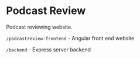 # Podcast Review

Podcast reviewing website.

`/podcastreview-frontend` - Angular front end website

`/backend` - Express server backend
